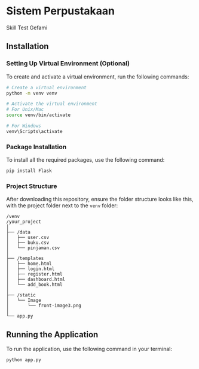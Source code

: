 # Sistem Perpustakaan
Skill Test Gefami

## Installation

### Setting Up Virtual Environment (Optional)

To create and activate a virtual environment, run the following commands:

```bash
# Create a virtual environment
python -m venv venv

# Activate the virtual environment
# For Unix/Mac
source venv/bin/activate  

# For Windows
venv\Scripts\activate  
```

### Package Installation

To install all the required packages, use the following command:

```bash
pip install Flask
```

### Project Structure

After downloading this repository, ensure the folder structure looks like this, with the project folder next to the `venv` folder:

```
/venv
/your_project
│
├── /data
│   ├── user.csv
│   ├── buku.csv
│   └── pinjaman.csv
│
├── /templates
│   ├── home.html
│   ├── login.html
│   ├── register.html
│   ├── dashboard.html
│   └── add_book.html
│
├── /static
│   └── Image
│       └── front-image3.png
│
└── app.py
```

## Running the Application

To run the application, use the following command in your terminal:

```bash
python app.py
```
